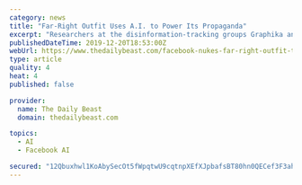 ```yaml
---
category: news
title: "Far-Right Outfit Uses A.I. to Power Its Propaganda"
excerpt: "Researchers at the disinformation-tracking groups Graphika and the Atlantic Council’s Digital Forensic Research Lab found that “dozens” of the fake accounts found in the network taken down by Facebook had avatars that had been generated by AI ..."
publishedDateTime: 2019-12-20T18:53:00Z
webUrl: https://www.thedailybeast.com/facebook-nukes-far-right-outfit-that-used-ai-to-power-its-propaganda
type: article
quality: 4
heat: 4
published: false

provider:
  name: The Daily Beast
  domain: thedailybeast.com

topics:
  - AI
  - Facebook AI

secured: "12Qbuxhwl1KoAbySecOt5fWpqtwU9cqtnpXEfXJpbafsBT80hn0QECef3F3ah5nwal9Uf95ckFZ178WlAgvjO7DyAuh3Pcw14SWSKNPVYPv8mK/EBClDivhlr3Ffnltzejfvg6Vaq0J07ut2L7oxTWFD21UuN50IKI1nksuV/xJH+p4hBTGW8Tqfb2F21JmSTGv+xkPDb4TLLRE2VILbz0xjVe/UL3fdEzyqT0GZ60kT6O/cYGcUO55sVkT0aCWpAqOq9arPYq7hXyYdJ7byTygNQSzIsitSOc+Y2XJlwP0=;JKV+WqXENp3k4g8sjVI4Iw=="
---
```



